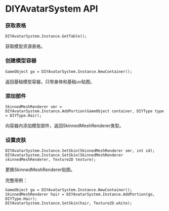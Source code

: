 # DIYAvatarSystem API

### 获取表格
```
DIYAvatarSystem.Instance.GetTable();
```
获取模型资源表格。

### 创建模型容器
```
GameObject go = DIYAvatarSystem.Instance.NewContainer();
```
返回基础模型容器，只带身体和基础uv贴图。

### 添加部件
```
SkinnedMeshRenderer smr = DIYAvatarSystem.Instance.AddPortion(GameObject container, DIYType type = DIYType.Hair);
```
向容器内添加模型部件，返回SkinnedMeshRenderer类型。

### 设置皮肤
```
DIYAvatarSystem.Instance.SetSkin(SkinnedMeshRenderer smr, int id);
DIYAvatarSystem.Instance.SetSkin(SkinnedMeshRenderer skinnedMeshRenderer, Texture2D texture);
```
更换SkinnedMeshRenderer贴图。

完整用例：
```
GameObject go = DIYAvatarSystem.Instance.NewContainer();
SkinnedMeshRenderer hair = DIYAvatarSystem.Instance.AddPortion(go, DIYType.Hair);
DIYAvatarSystem.Instance.SetSkin(hair, Texture2D.white);
```
